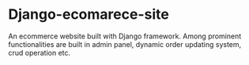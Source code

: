 # Django-ecomarece-site
An ecommerce website built with Django framework. Among prominent functionalities are built in admin panel, dynamic order updating system, crud operation etc.
